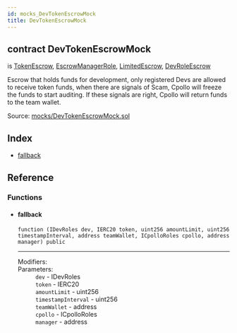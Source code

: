 ```yaml
---
id: mocks_DevTokenEscrowMock
title: DevTokenEscrowMock
---
```


<div class="contract-doc"><div class="contract"><h2 class="contract-header"><span class="contract-kind">contract</span> DevTokenEscrowMock</h2><p class="base-contracts"><span>is</span> <a href="escrow_TokenEscrow.html">TokenEscrow</a><span>, </span><a href="escrow_EscrowManagerRole.html">EscrowManagerRole</a><span>, </span><a href="escrow_LimitedEscrow.html">LimitedEscrow</a><span>, </span><a href="escrow_DevRoleEscrow.html">DevRoleEscrow</a></p><p class="description">Escrow that holds funds for development, only registered Devs are allowed to receive token funds, when there are signals of Scam, Cpollo will freeze the funds to start auditing. If these signals are right, Cpollo will return funds to the team wallet.</p><div class="source">Source: <a href="https://github.com/Cpollo/Ethereum/blob/v0.0.1/contracts/mocks/DevTokenEscrowMock.sol" target="_blank">mocks/DevTokenEscrowMock.sol</a></div></div><div class="index"><h2>Index</h2><ul><li><a href="mocks_DevTokenEscrowMock.html#">fallback</a></li></ul></div><div class="reference"><h2>Reference</h2><div class="functions"><h3>Functions</h3><ul><li><div class="item function"><span id="fallback" class="anchor-marker"></span><h4 class="name">fallback</h4><div class="body"><code class="signature">function <strong></strong><span>(IDevRoles dev, IERC20 token, uint256 amountLimit, uint256 timestampInterval, address teamWallet, ICpolloRoles cpollo, address manager) </span><span>public </span></code><hr/><dl><dt><span class="label-modifiers">Modifiers:</span></dt><dd></dd><dt><span class="label-parameters">Parameters:</span></dt><dd><div><code>dev</code> - IDevRoles</div><div><code>token</code> - IERC20</div><div><code>amountLimit</code> - uint256</div><div><code>timestampInterval</code> - uint256</div><div><code>teamWallet</code> - address</div><div><code>cpollo</code> - ICpolloRoles</div><div><code>manager</code> - address</div></dd></dl></div></div></li></ul></div></div></div>
